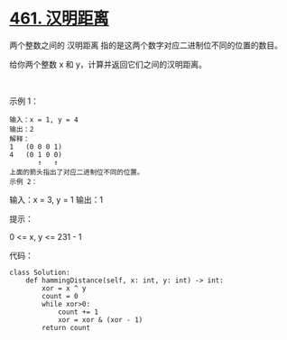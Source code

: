 # [461. 汉明距离](https://leetcode-cn.com/problems/hamming-distance/)

两个整数之间的 汉明距离 指的是这两个数字对应二进制位不同的位置的数目。

给你两个整数 x 和 y，计算并返回它们之间的汉明距离。

 

示例 1：
```
输入：x = 1, y = 4
输出：2
解释：
1   (0 0 0 1)
4   (0 1 0 0)
       ↑   ↑
上面的箭头指出了对应二进制位不同的位置。
示例 2：
```
输入：x = 3, y = 1
输出：1
 

提示：

0 <= x, y <= 231 - 1


代码：
```python3
class Solution:
    def hammingDistance(self, x: int, y: int) -> int:
        xor = x ^ y
        count = 0
        while xor>0:
            count += 1
            xor = xor & (xor - 1)
        return count
```